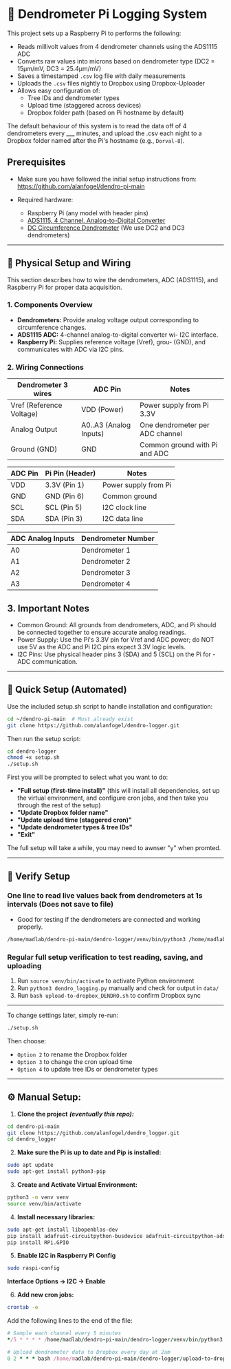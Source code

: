 # 🌲 Dendrometer Pi Logging System
This project sets up a Raspberry Pi to performs the following:
- Reads millivolt values from 4 dendrometer channels using the ADS1115 ADC
- Converts raw values into microns based on dendrometer type (DC2 = 15μm/mV, DC3 = 25.4μm/mV)
- Saves a timestamped `.csv` log file with daily measurements
- Uploads the `.csv` files nightly to Dropbox using Dropbox-Uploader
- Allows easy configuration of:
  - Tree IDs and dendrometer types
  - Upload time (staggered across devices)
  - Dropbox folder path (based on Pi hostname by default)


The default behaviour of this system is to read the data off of 4 dendrometers every ___ minutes, and upload the .csv each night to a Dropbox folder named after the Pi's hostname (e.g., `Dorval-8`).

## Prerequisites
- Make sure you have followed the initial setup instructions from: https://github.com/alanfogel/dendro-pi-main

- Required hardware:
  - Raspberry Pi (any model with header pins)
  - [ADS1115, 4 Channel, Analog-to-Digital Converter](https://www.amazon.ca/SHILLEHTEK-Pre-Soldered-Converter-Programmable-Amplifier/dp/B0BXWJFCVJ?crid=1CJPAOBIIR80S&dib=eyJ2IjoiMSJ9.-aNjWfj4Qr19a01sv7QCggrRyNp5npRY6TFrwslaoLfHGGvvQfMXEr_H6reD-_2YF5ZDlJXgSnJ4DeqqEoPutoKFToyQba1FtvKSEwhYBO-OzCcA4Jkw14FLoL0Z5t1kbQOelaFC1N_06X2y-Y3qAFzYswU18eXQ1oqlKVdepoHYyNc42O6cVdXAQewmvQNJY1nirrKtoYRS1e-XxCtozQa5ZpkCZ0vnu0pOw41gM0Xqj0hEGqJIDQkp8cXSSPXQBK9bLTiBQWOJ2qAyMBfDiqdeA5dVYNtOM31thIAZroY.Goudm8lI-JTL3kyv9SUTtiFwdPjqmX0uuDdqsH9FFHY&dib_tag=se&keywords=I2C+Sensor+adc&qid=1718218426&sprefix=i2c+sensor+adc%2Caps%2C118&sr=8-7)
  - [DC Circumference Dendrometer](https://ecomatik.de/en/products/growth-and-plant-water-status-dendrometer/circumference-dc/) (We use DC2 and DC3 dendrometers)

---
## 🔌 Physical Setup and Wiring

This section describes how to wire the dendrometers, ADC (ADS1115), and Raspberry Pi for proper data acquisition.
### 1. Components Overview
- **Dendrometers:** Provide analog voltage output corresponding to circumference changes.
- **ADS1115 ADC:** 4-channel analog-to-digital converter wi- I2C interface.
- **Raspberry Pi:** Supplies reference voltage (Vref), grou- (GND), and communicates with ADC via I2C pins.

### 2. Wiring Connections
| Dendrometer 3 wires          | ADC Pin                |    Notes                        |
| ------------------------ | -------------------- | ----------------------------- |
| Vref (Reference Voltage) | VDD (Power)            | Power supply from Pi 3.3V       |
| Analog Output            | A0..A3 (Analog Inputs) | One dendrometer per ADC channel |
| Ground (GND)             | GND                    | Common ground with Pi and ADC   |

| ADC Pin | Pi Pin (Header)      | Notes                                |
| ------- | -------------------- | ------------------------------------ |
| VDD     | 3.3V (Pin 1)         | Power supply from Pi                 |
| GND     | GND (Pin 6)          | Common ground                        |
| SCL     | SCL (Pin 5)          | I2C clock line                       |
| SDA     | SDA (Pin 3)          | I2C data line                        |

| ADC Analog Inputs    | Dendrometer Number      |
| -------------------- | -------------------- | 
| A0   | Dendrometer  1 |
| A1   | Dendrometer  2 |
| A2   | Dendrometer  3 |
| A3   | Dendrometer  4 |

## 3. Important Notes

- Common Ground: All grounds from dendrometers, ADC, and Pi should be connected together to ensure accurate analog readings.
- Power Supply: Use the Pi's 3.3V pin for Vref and ADC power; do NOT use 5V as the ADC and Pi I2C pins expect 3.3V logic levels.
- I2C Pins: Use physical header pins 3 (SDA) and 5 (SCL) on the Pi for - ADC communication.


---
## 🚀 Quick Setup (Automated)

Use the included setup.sh script to handle installation and configuration:
```bash
cd ~/dendro-pi-main  # Must already exist
git clone https://github.com/alanfogel/dendro-logger.git
```

Then run the setup script:
```bash
cd dendro-logger
chmod +x setup.sh
./setup.sh
```

First you will be prompted to select what you want to do:
- **"Full setup (first-time install)"** (this will install all dependencies, set up the virtual environment, and configure cron jobs, and then take you through the rest of the setup)
- **"Update Dropbox folder name"**
- **"Update upload time (staggered cron)"**
- **"Update dendrometer types & tree IDs"**
- **"Exit"**

The full setup will take a while, you may need to awnser "y" when promted.

---
## 🧪 Verify Setup
### One line to read live values back from dendrometers at 1s intervals (Does not save to file)
- Good for testing if the dendrometers are connected and working properly.
```bash
/home/madlab/dendro-pi-main/dendro-logger/venv/bin/python3 /home/madlab/dendro-pi-main/dendro-logger/dendro_test.py
```

### Regular full setup verification to test reading, saving, and uploading
1. Run `source venv/bin/activate` to activate Python environment
2. Run `python3 dendro_logging.py` manually and check for output in `data/`
3. Run `bash upload-to-dropbox_DENDRO.sh` to confirm Dropbox sync

---
To change settings later, simply re-run:

```bash
./setup.sh
```

Then choose:
- `Option 2` to rename the Dropbox folder
- `Option 3` to change the cron upload time
- `Option 4` to update tree IDs or dendrometer types
---

## ⚙️ Manual Setup:
1. **Clone the project** ***(eventually this repo):***
````bash
cd dendro-pi-main
git clone https://github.com/alanfogel/dendro_logger.git
cd dendro_logger
````

2. **Make sure the Pi is up to date and Pip is installed:**
```bash
sudo apt update
sudo apt-get install python3-pip
```

3. **Create and Activate Virtual Environment:**
```bash
python3 -m venv venv
source venv/bin/activate
```

4. **Install necessary libraries:**
```bash
sudo apt-get install libopenblas-dev
pip install adafruit-circuitpython-busdevice adafruit-circuitpython-ads1x15 numpy
pip install RPi.GPIO
```

5. **Enable I2C in Raspberry Pi Config**
```bash
sudo raspi-config
```
**Interface Options → I2C → Enable**

6. **Add new cron jobs:**
```bash
crontab -e
```
Add the following lines to the end of the file:
```ruby
# Sample each channel every 5 minutes
*/5 * * * * /home/madlab/dendro-pi-main/dendro-logger/venv/bin/python3 /home/madlab/dendro-pi-main/dendro-logger/dendro_logging.py 

# Upload dendrometer data to Dropbox every day at 2am
0 2 * * * bash /home/madlab/dendro-pi-main/dendro-logger/upload-to-dropbox_DENDRO.sh
````



